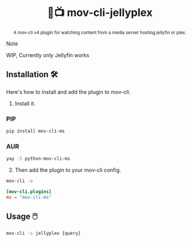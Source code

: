 <div align="center">

  # 🪼📺 mov-cli-jellyplex 
  <sub>A mov-cli v4 plugin for watching content from a media server hosting jellyfin or plex.</sub>

</div>

> [!NOTE]
> WIP, Currently only Jellyfin works

## Installation 🛠️
Here's how to install and add the plugin to mov-cli.

1. Install it.
### PIP
```sh
pip install mov-cli-ms
```

### AUR
```sh
yay -S python-mov-cli-ms
```

2. Then add the plugin to your mov-cli config.
```sh
mov-cli -e
```
```toml
[mov-cli.plugins]
ms = "mov-cli-ms"
```

## Usage 🖱️
```sh
mov-cli -s jellyplex {query}
```